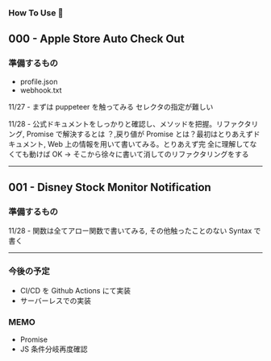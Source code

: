 ### How To Use 🤯

## 000 - Apple Store Auto Check Out

### 準備するもの

- profile.json
- webhook.txt

11/27 - まずは puppeteer を触ってみる セレクタの指定が難しい

11/28 - 公式ドキュメントをしっかりと確認し、メソッドを把握。リファクタリング, Promise で解決するとは
？,戻り値が Promise とは？最初はとりあえずドキュメント, Web 上の情報を用いて書いてみる。とりあえず完
全に理解してなくても動けば OK -> そこから徐々に書いて消してのリファクタリングをする

---

## 001 - Disney Stock Monitor Notification

### 準備するもの

11/28 - 関数は全てアロー関数で書いてみる, その他触ったことのない Syntax で書く

---

### 今後の予定

- CI/CD を Github Actions にて実装
- サーバーレスでの実装

### MEMO

- Promise
- JS 条件分岐再度確認

